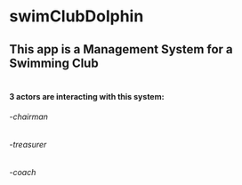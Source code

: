 # swimClubDolphin

<h2>This app is a Management System for a Swimming Club<h1>
<h4>3 actors are interacting with this system:<h4>
<h6>-chairman<h6>
<h6>-treasurer<h6>
<h6>-coach<h6>
